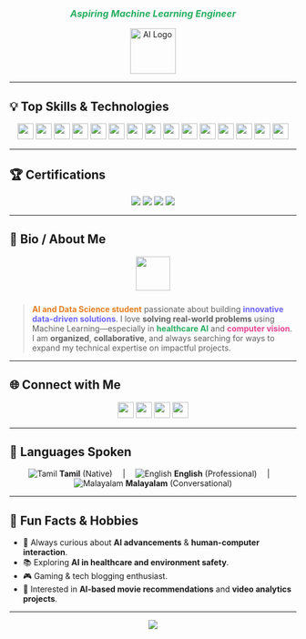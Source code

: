 <p align="center">
</p>
<h3 align="center" style="color:#27ae60;"><i>Aspiring Machine Learning Engineer</i></h3>
<p align="center">
  <img src="https://img.icons8.com/color/96/000000/artificial-intelligence.png" height="80" alt="AI Logo"/>
</p>

---

## 💡 Top Skills & Technologies

<p align="center">
  <img src="https://img.shields.io/badge/Python-3776AB?style=for-the-badge&logo=python&logoColor=white" height="28"/>
  <img src="https://img.shields.io/badge/SQL-4479A1?style=for-the-badge&logo=postgresql&logoColor=white" height="28"/>
  <img src="https://img.shields.io/badge/HTML-E34F26?style=for-the-badge&logo=html5&logoColor=white" height="28"/>
  <img src="https://img.shields.io/badge/TensorFlow-FF6F00?style=for-the-badge&logo=tensorflow&logoColor=white" height="28"/>
  <img src="https://img.shields.io/badge/PyTorch-EE4C2C?style=for-the-badge&logo=pytorch&logoColor=white" height="28"/>
  <img src="https://img.shields.io/badge/OpenCV-5C3EE8?style=for-the-badge&logo=opencv&logoColor=white" height="28"/>
  <img src="https://img.shields.io/badge/scikit--learn-F7931E?style=for-the-badge&logo=scikit-learn&logoColor=white" height="28"/>
  <img src="https://img.shields.io/badge/XGBoost-005F6B?style=for-the-badge&logo=xgboost&logoColor=white" height="28"/>
  <img src="https://img.shields.io/badge/Pandas-150458?style=for-the-badge&logo=pandas&logoColor=white" height="28"/>
  <img src="https://img.shields.io/badge/NumPy-013243?style=for-the-badge&logo=numpy&logoColor=white" height="28"/>
  <img src="https://img.shields.io/badge/Matplotlib-11557C?style=for-the-badge&logo=matplotlib&logoColor=white" height="28"/>
  <img src="https://img.shields.io/badge/Seaborn-16A085?style=for-the-badge&logo=seaborn&logoColor=white" height="28"/>
  <img src="https://img.shields.io/badge/Excel-217346?style=for-the-badge&logo=microsoft-excel&logoColor=white" height="28"/>
  <img src="https://img.shields.io/badge/Git-F05032?style=for-the-badge&logo=git&logoColor=white" height="28"/>
  <img src="https://img.shields.io/badge/GitHub-181717?style=for-the-badge&logo=github&logoColor=white" height="28"/>
</p>

---

## 🏆 Certifications

<p align="center">
  <img src="https://img.shields.io/badge/Machine%20Learning-LinkedIn%20Learning-blue?style=flat-square" />
  <img src="https://img.shields.io/badge/Gen%20AI-Guvi-green?style=flat-square" />
  <img src="https://img.shields.io/badge/Machine%20Learning-NIELIT-blueviolet?style=flat-square" />
  <img src="https://img.shields.io/badge/Fundamentals%20of%20Python-Guvi-yellow?style=flat-square" />
</p>

---

## 🧩 Bio / About Me

<div align="center">

<img src="https://img.icons8.com/external-flaticons-flat-flat-icons/64/000000/external-data-science-artificial-intelligence-flaticons-flat-flat-icons.png" width="60" style="margin-bottom:10px;"/>

</div>

> <span style="color:#e67e22"><b>AI and Data Science student</b></span> passionate about building <span style="color:#6c63ff"><b>innovative data-driven solutions</b></span>. I love <b>solving real-world problems</b> using Machine Learning—especially in <span style="color:#27ae60"><b>healthcare AI</b></span> and <span style="color:#e84393"><b>computer vision</b></span>. I am <b>organized</b>, <b>collaborative</b>, and always searching for ways to expand my technical expertise on impactful projects.

---

## 🌐 Connect with Me

<p align="center">
  <a href="mailto:anjusreek.kannan@gmail.com"><img src="https://img.shields.io/badge/Email-D14836?style=for-the-badge&logo=gmail&logoColor=white" height="28"/></a>
  <a href="https://www.linkedin.com"><img src="https://img.shields.io/badge/LinkedIn-0077B5?style=for-the-badge&logo=linkedin&logoColor=white" height="28"/></a>
  <a href="https://github.com/Anju1118"><img src="https://img.shields.io/badge/GitHub-181717?style=for-the-badge&logo=github&logoColor=white" height="28"/></a>
  <a href="https://leetcode.com"><img src="https://img.shields.io/badge/LeetCode-FFA116?style=for-the-badge&logo=leetcode&logoColor=white" height="28"/></a>
  <br>
 

---

## 🎨 Languages Spoken

<p align="center">
  <img src="https://img.icons8.com/color/40/000000/india.png" title="Tamil"/> <b>Tamil</b> (Native)
  &emsp;|&emsp;
  <img src="https://img.icons8.com/color/40/000000/great-britain-circular.png" title="English"/> <b>English</b> (Professional)
  &emsp;|&emsp;
  <img src="https://img.icons8.com/color/40/000000/kerala.png" title="Malayalam"/> <b>Malayalam</b> (Conversational)
</p>

---

## 🎁 Fun Facts & Hobbies

<ul>
  <li>🧠 Always curious about <b>AI advancements</b> & <b>human-computer interaction</b>.</li>
  <li>📚 Exploring <b>AI in healthcare and environment safety</b>.</li>
  <li>🎮 Gaming & tech blogging enthusiast.</li>
  <li>🎥 Interested in <b>AI-based movie recommendations</b> and <b>video analytics projects</b>.</li>
</ul>

---

<p align="center">
  <img src="https://capsule-render.vercel.app/api?type=waving&color=gradient&height=120&section=footer"/>
</p>
